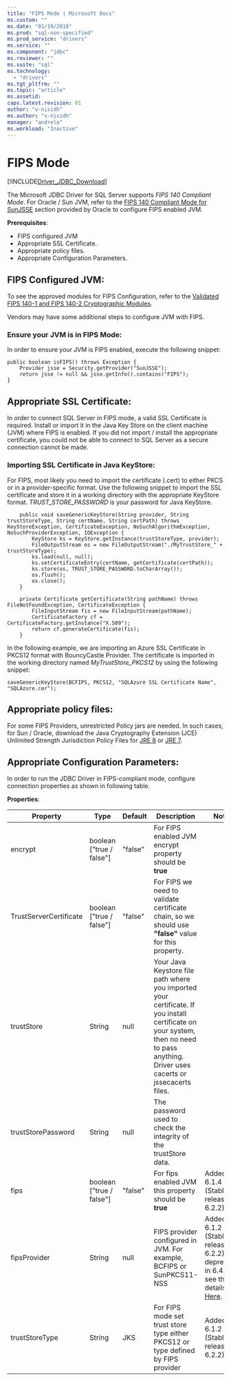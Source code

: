 ```yaml
---
title: "FIPS Mode | Microsoft Docs"
ms.custom: ""
ms.date: "01/19/2018"
ms.prod: "sql-non-specified"
ms.prod_service: "drivers"
ms.service: ""
ms.component: "jdbc"
ms.reviewer: ""
ms.suite: "sql"
ms.technology: 
  - "drivers"
ms.tgt_pltfrm: ""
ms.topic: "article"
ms.assetid: 
caps.latest.revision: 01
author: "v-nisidh"
ms.author: "v-nisidh"
manager: "andrela"
ms.workload: "Inactive"
---
```

# FIPS Mode
[!INCLUDE[Driver_JDBC_Download](../../includes/driver_jdbc_download.md)]

The Microsoft JDBC Driver for SQL Server supports *FIPS 140 Compliant Mode*. For Oracle / Sun JVM, refer to the [FIPS 140 Compliant Mode for SunJSSE](https://docs.oracle.com/javase/7/docs/technotes/guides/security/jsse/FIPS.html) section provided by Oracle to configure FIPS enabled JVM. 

**Prerequisites**:
* FIPS configured JVM
* Appropriate SSL Certificate.
* Appropriate policy files. 
* Appropriate Configuration Parameters. 


## FIPS Configured JVM:

To see the approved modules for FIPS Configuration, refer to the [Validated FIPS 140-1 and FIPS 140-2 Cryptographic Modules](http://csrc.nist.gov/groups/STM/cmvp/documents/140-1/1401val2016.htm). 

Vendors may have some additional steps to configure JVM with FIPS.

### Ensure your JVM is in FIPS Mode:
In order to ensure your JVM is FIPS enabled, execute the following snippet: 

````
public boolean isFIPS() throws Exception {
    Provider jsse = Security.getProvider("SunJSSE");
    return jsse != null && jsse.getInfo().contains("FIPS");
}
````

## Appropriate SSL Certificate:
In order to connect SQL Server in FIPS mode, a valid SSL Certificate is required. Install or import it in the Java Key Store on the client machine (JVM) where FIPS is enabled. If you did not import / install the appropriate certificate, you could not be able to connect to SQL Server as a secure connection cannot be made.

### Importing SSL Certificate in Java KeyStore:
For FIPS, most likely you need to import the certificate (.cert) to either PKCS or in a provider-specific format. 
Use the following snippet to import the SSL certificate and store it in a working directory with the appropriate KeyStore format. _TRUST_STORE_PASSWORD_ is your password for Java KeyStore. 

````
	public void saveGenericKeyStore(String provider, String trustStoreType, String certName, String certPath) throws KeyStoreException, CertificateException, NoSuchAlgorithmException, NoSuchProviderException, IOException {
		KeyStore ks = KeyStore.getInstance(trustStoreType, provider);
		FileOutputStream os = new FileOutputStream("./MyTrustStore_" + trustStoreType);
		ks.load(null, null);
		ks.setCertificateEntry(certName, getCertificate(certPath));
		ks.store(os, TRUST_STORE_PASSWORD.toCharArray());
		os.flush();
		os.close();
	}

	private Certificate getCertificate(String pathName) throws FileNotFoundException, CertificateException {
		FileInputStream fis = new FileInputStream(pathName);
		CertificateFactory cf = CertificateFactory.getInstance("X.509");
		return cf.generateCertificate(fis);
	}

````


In the following example, we are importing an Azure SSL Certificate in PKCS12 format with BouncyCastle Provider. The certificate is imported in the working directory named _MyTrustStore_PKCS12_ by using the following snippet:

` saveGenericKeyStore(BCFIPS, PKCS12, "SQLAzure SSL Certificate Name", "SQLAzure.cer"); `

## Appropriate policy files: 
For some FIPS Providers, unrestricted Policy jars are needed. In such cases, for Sun / Oracle, download the Java Cryptography Extension (JCE) Unlimited Strength Jurisdiction Policy Files for [JRE 8](http://www.oracle.com/technetwork/java/javase/downloads/jce8-download-2133166.html) or [JRE 7](http://www.oracle.com/technetwork/java/javase/downloads/jce-7-download-432124.html). 

## Appropriate Configuration Parameters: 
In order to run the JDBC Driver in FIPS-compliant mode, configure connection properties as shown in following table. 

**Properties**: 

|Property|Type|Default|Description|Notes|
|---|---|---|---|---|
|encrypt|boolean ["true / false"]|"false"|For FIPS enabled JVM encrypt property should be **true**||
|TrustServerCertificate|boolean ["true / false"]|"false"|For FIPS we need to validate certificate chain, so we should use **"false"** value for this property. ||
|trustStore|String|null|Your Java Keystore file path where you imported your certificate. If you install certificate on your system, then no need to pass anything. Driver uses cacerts or jssecacerts files.||
|trustStorePassword|String|null|The password used to check the integrity of the trustStore data.||
|fips|boolean ["true / false"]|"false"|For fips enabled JVM this property should be **true**|Added in 6.1.4 (Stable release 6.2.2)||
|fipsProvider|String|null|FIPS provider configured in JVM. For example, BCFIPS or SunPKCS11-NSS |Added in 6.1.2 (Stable release 6.2.2), deprecated in 6.4.0 - see the details [Here](https://github.com/Microsoft/mssql-jdbc/pull/460).|
|trustStoreType|String|JKS|For FIPS mode set trust store type either PKCS12 or type defined by FIPS provider |Added in 6.1.2 (Stable release 6.2.2)||



  
